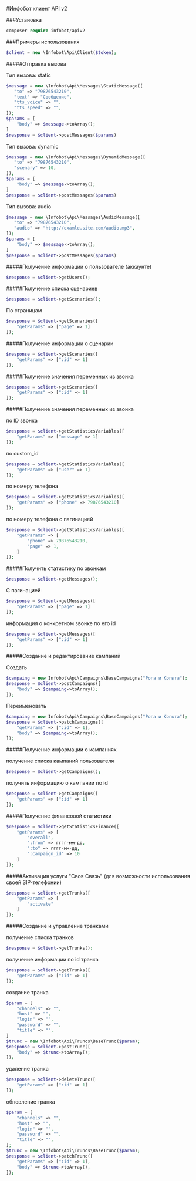 #Инфобот клиент API v2

###Установка

```PHP
composer require infobot/apiv2
```

###Примеры использования

```PHP
$client = new \Infobot\Api\Client($token);
```
#####Отправка вызова

Тип вызова: static

```PHP
$message = new \Infobot\Api\Messages\StaticMessage([
   "to" => "79876543210",
   "text" => "Сообщение",
   "tts_voice" => "",
   "tts_speed" => "",
]);
$params = [
    "body" => $message->toArray();
]
$response = $client->postMessages($params)
```

Тип вызова: dynamic

```PHP
$message = new \Infobot\Api\Messages\DynamicMessage([
   "to" => "79876543210",
   "scenary" => 10,
]);
$params = [
    "body" => $message->toArray();
]
$response = $client->postMessages($params)
```

Тип вызова: audio

```PHP
$message = new \Infobot\Api\Messages\AudioMessage([
   "to" => "79876543210",
   "audio" => "http://examle.site.com/audio.mp3",
]);
$params = [
    "body" => $message->toArray();
]
$response = $client->postMessages($params)
```

#####Получение информации о пользователе (аккаунте)

```PHP
$response = $client->getUsers();
```

#####Получение списка сценариев

```PHP
$response = $client->getScenaries();
```

По страницам

```PHP
$response = $client->getScenaries([
    "getParams" => ["page" => 1]
]);
```

#####Получение информации о сценарии

```PHP
$response = $client->getScenaries([
    "getParams" => [":id" => 1]
]);
```

#####Получение значения переменных из звонка

```PHP
$response = $client->getScenaries([
    "getParams" => [":id" => 1]
]);
```

#####Получение значения переменных из звонка

по ID звонка

```PHP
$response = $client->getStatisticsVariables([
    "getParams" => ["message" => 1]
]);
```

по custom_id

```PHP
$response = $client->getStatisticsVariables([
    "getParams" => ["user" => 1]
]);
```

по номеру телефона

```PHP
$response = $client->getStatisticsVariables([
    "getParams" => ["phone" => 79876543210]
]);
```

по номеру телефона с пагинацией

```PHP
$response = $client->getStatisticsVariables([
    "getParams" => [
        "phone" => 79876543210,
        "page" => 1,
    ]
]);
```

#####Получить статистику по звонкам

```PHP
$response = $client->getMessages();
```

С пагинацией

```PHP
$response = $client->getMessages([
    "getParams" => ["page" => 1]
]);
```

информация о конкретном звонке по его id

```PHP
$response = $client->getMessages([
    "getParams" => [":id" => 1]
]);
```

#####Создание и редактирование кампаний

Создать

```PHP
$campaing = new Infobot\Api\Campaigns\BaseCampaigns("Рога и Копыта");
$response = $client->postCampaigns([
    "body" => $campaing->toArray();
]);
```

Переименовать

```PHP
$campaing = new Infobot\Api\Campaigns\BaseCampaigns("Рога и Копыта");
$response = $client->patchCampaigns([
    "getParams" => [":id" => 1],
    "body" => $campaing->toArray();
]);
```

#####Получение информации о кампаниях

получение списка кампаний пользователя

```PHP
$response = $client->getCampaigns();
```

получить информацию о кампании по id

```PHP
$response = $client->getCampaigns([
    "getParams" => [":id" => 1]
]);
```

#####Получение финансовой статистики

```PHP
$response = $client->getStatisticsFinance([
    "getParams" => [
        "overall",
        ":from" => гггг-мм-дд,
        ":to" => гггг-мм-дд,
        ":campaign_id" => 10
    ]
]);
```

#####Активация услуги "Своя Связь" (для возможности использования своей SIP-телефонии)

```PHP
$response = $client->getTrunks([
    "getParams" => [
        "activate"
    ]
]);
```

#####Создание и управление транками

получение списка транков

```PHP
$response = $client->getTrunks();
```

получение информации по id транка

```PHP
$response = $client->getTrunks([
    "getParams" => [":id" => 1]
]);
```

создание транка

```PHP
$param = [
    "channels" => "",
    "host" => "",
    "login" => "",
    "password" => "",
    "title" => "",
]
$trunc = new \Infobot\Api\Truncs\BaseTrunc($param);
$response = $client->postTrunc([
    "body" => $trunc->toArray();
]);
```

удаление транка

```PHP
$response = $client->deleteTrunc([
    "getParams" => [":id" => 1]
]);
```
 
обновление транка

```PHP
$param = [
    "channels" => "",
    "host" => "",
    "login" => "",
    "password" => "",
    "title" => "",
];
$trunc = new \Infobot\Api\Truncs\BaseTrunc($param);
$response = $client->patchTrunc([
    "getParams" => [":id" => 1],
    "body" => $trunc->toArray(),
]);
```